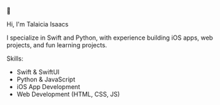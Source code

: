 🐝

Hi, I'm Talaicia Isaacs

I specialize in Swift and Python, with experience building iOS apps, web projects, and fun learning projects.

Skills:
- Swift & SwiftUI
- Python & JavaScript
- iOS App Development
- Web Development (HTML, CSS, JS)
